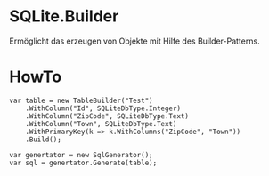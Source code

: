 # SQLite.Builder
Ermöglicht das erzeugen von Objekte mit Hilfe des Builder-Patterns.

# HowTo
~~~
var table = new TableBuilder("Test")
    .WithColumn("Id", SQLiteDbType.Integer)
    .WithColumn("ZipCode", SQLiteDbType.Text)
    .WithColumn("Town", SQLiteDbType.Text)
    .WithPrimaryKey(k => k.WithColumns("ZipCode", "Town"))
    .Build();

var genertator = new SqlGenerator();
var sql = genertator.Generate(table);
~~~
